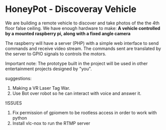 # HoneyPot - Discoveray Vehicle

We are building a remote vehicle to discover and take photos of the the 4th floor false ceiling.
We have enough hardware to make: **A vehicle controlled by a mounted raspberry pi, along with a fixed angle camera**

The raspberry will have a server (PHP) with a simple web interface to send commands and receive video stream. The commands sent are translated by the server to GPIO signals to controls the motors.

Important note:
The prototype built in the project will be used in other entertainment projects designed by "you". 

suggestions:
1. Making a VR Laser Tag War.
2. Use Bot over robot so he can interact with voice and answer it.

!ISSUES 
1. Fix permission of gpiomem to be rootless access in order to work with python
2. Install vlc-nox to run the RTMP server
